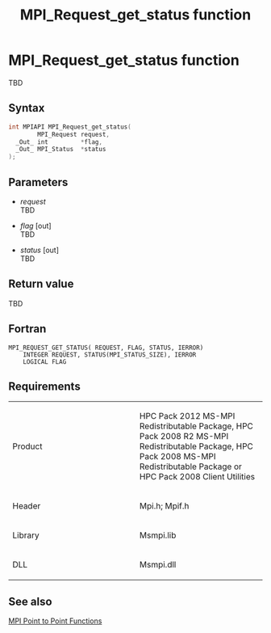 ﻿---
title: MPI_Request_get_status function
TOCTitle: MPI_Request_get_status function
ms:assetid: 31c598c3-0b5e-4509-9357-93c6d4f20bdd
ms:mtpsurl: https://msdn.microsoft.com/en-us/library/Dn473461(v=VS.85)
ms:contentKeyID: 59360996
ms.date: 03/28/2018
mtps_version: v=VS.85
f1_keywords:
- MPI_REQUEST_GET_STATUS
- mpif/MPI_Request_get_status
- mpi/MPI_REQUEST_GET_STATUS
dev_langs:
- C++
- C
---

# MPI\_Request\_get\_status function

TBD

## Syntax

``` c++
int MPIAPI MPI_Request_get_status(
        MPI_Request request,
  _Out_ int         *flag,
  _Out_ MPI_Status  *status
);
```

## Parameters

  - *request*  
    TBD

  - *flag* \[out\]  
    TBD

  - *status* \[out\]  
    TBD

## Return value

TBD

## Fortran

    MPI_REQUEST_GET_STATUS( REQUEST, FLAG, STATUS, IERROR)
        INTEGER REQUEST, STATUS(MPI_STATUS_SIZE), IERROR
        LOGICAL FLAG

## Requirements

<table>
<colgroup>
<col style="width: 50%" />
<col style="width: 50%" />
</colgroup>
<tbody>
<tr class="odd">
<td><p>Product</p></td>
<td><p>HPC Pack 2012 MS-MPI Redistributable Package, HPC Pack 2008 R2 MS-MPI Redistributable Package, HPC Pack 2008 MS-MPI Redistributable Package or HPC Pack 2008 Client Utilities</p></td>
</tr>
<tr class="even">
<td><p>Header</p></td>
<td>Mpi.h;
Mpif.h</td>
</tr>
<tr class="odd">
<td><p>Library</p></td>
<td>Msmpi.lib</td>
</tr>
<tr class="even">
<td><p>DLL</p></td>
<td>Msmpi.dll</td>
</tr>
</tbody>
</table>


## See also

[MPI Point to Point Functions](mpi-point-to-point-functions.md)

